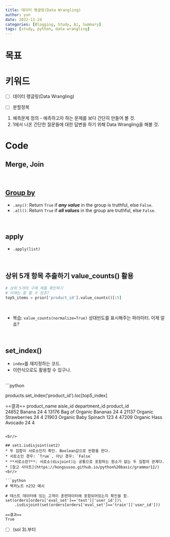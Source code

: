 ```yaml
---
title: 데이터 랭글링(Data Wrangling)
author: yun
date: 2022-11-24
categories: [Blogging, Study, Ai, Summary]
tags: [study, python, data wrangling]
---
```


# 목표


# 키워드
- [ ] 데이터 랭글링(Data Wrangling)
- [ ] 분할정복



1. 예측문제 정의 - 예측하고자 하는 문제를 보다 간단히 만들어 볼 것.
2. 1에서 나온 간단한 질문들에 대한 답변을 하기 위해 Data Wrangling을 해볼 것.




# Code
## Merge, Join

<br/>

## [Group by](https://pandas.pydata.org/pandas-docs/stable/reference/groupby.html#computations-descriptive-stats)
* `.any()`: Return `True` if ***any value*** in the group is truthful, else `False`.
* `.all()`: Return `True` if ***all values*** in the group are truthful, else `False`.

<br/>

## apply
* `.apply(list)`

<br/>

## 상위 5개 항목 추출하기 value_counts() 활용
```python
# 상위 5개의 구매 제품 확인하기
# 이제는 잘 할 수 있죠?
top5_items = prior['product_id'].value_counts()[:5]
```
<br/>

* 복습: `value_counts(normalize=True)` 상대빈도를 표시해주는 파라미터. 이제 알죠?

<br/>

## set_index()
* `index`를 재지정하는 코드.
* 이런식으로도 활용할 수 있구나.
<br/>
```python

products.set_index('product_id').loc[top5_index]

==결과==
	           product_name	aisle_id	department_id
product_id			
24852	Banana	24	4
13176	Bag of Organic Bananas	24	4
21137	Organic Strawberries	24	4
21903	Organic Baby Spinach	123	4
47209	Organic Hass Avocado	24	4

```

<br/>

## set1.isdisjoint(set2)
* 두 집합이 서로소인지 확인. Boolean값으로 반환을 한다.
* 서로소인 경우: `True`, 아닌 경우: `False`
* **서로소란?**: 서로소(disjoint)는 공통으로 포함하는 원소가 없는 두 집합의 관계다.
* [참고 사이트](https://hongsusoo.github.io/python%20basic/grammar12/)
<br/>

```python
# 렉처노트 n232 예시

# 테스트 데이터에 있는 고객이 훈련데이터에 포함되어있는지 확인을 함.
set(orders[orders['eval_set']=='test']['user_id'])\
    .isdisjoint(set(orders[orders['eval_set']=='train']['user_id']))
    
==결과==
True
```


- [ ] (sol 3).부터 
                         

